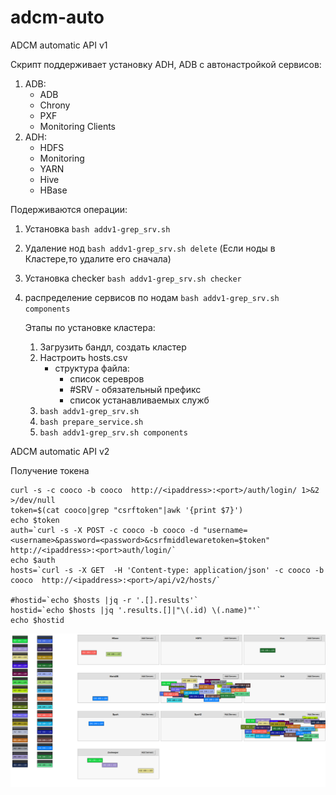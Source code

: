 # adcm-auto
ADCM automatic API v1

Скрипт поддерживает установку ADH, ADB c автонастройкой сервисов:
 1) ADB:
    - ADB
    - Chrony
    - PXF
    - Monitoring Clients
 3) ADH:
    - HDFS
    - Monitoring
    - YARN
    - Hive
    - HBase
   
Подерживаются операции: 
1) Установка ```bash addv1-grep_srv.sh```
2) Удаление нод ```bash addv1-grep_srv.sh delete``` (Если ноды в Кластере,то удалите его сначала)
3) Установка checker ```bash addv1-grep_srv.sh checker```
4) распределение сервисов по нодам ```bash addv1-grep_srv.sh components```

   Этапы по установке кластера:
   1) Загрузить бандл, создать кластер
   2) Настроить hosts.csv
       - структура файла:
         - список серевров
         - #SRV - обязательный префикс
         - список устанавливаемых служб
   3) ```bash addv1-grep_srv.sh```
   4) ```bash prepare_service.sh```
   5) ```bash addv1-grep_srv.sh components```

ADCM automatic API v2

   Получение токена
```
curl -s -c cooco -b cooco  http://<ipaddress>:<port>/auth/login/ 1>&2 >/dev/null
token=$(cat cooco|grep "csrftoken"|awk '{print $7}')
echo $token
auth=`curl -s -X POST -c cooco -b cooco -d "username=<username>&password=<password>&csrfmiddlewaretoken=$token" http://<ipaddress>:<port>auth/login/`
echo $auth
hosts=`curl -s -X GET  -H 'Content-type: application/json' -c cooco -b cooco  http://<ipaddress>:<port>/api/v2/hosts/`

#hostid=`echo $hosts |jq -r '.[].results'`
hostid=`echo $hosts |jq '.results.[]|"\(.id) \(.name)"'`
echo $hostid       
```

<img src="https://github.com/oditynet/adcm-auto/blob/main/screen3.png" title="auto generate" width="800" />
